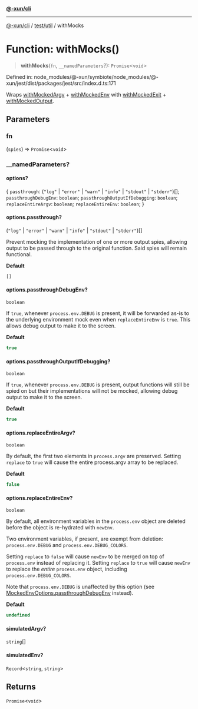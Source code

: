 [**@-xun/cli**](../../../README.md)

***

[@-xun/cli](../../../README.md) / [test/util](../README.md) / withMocks

# Function: withMocks()

> **withMocks**(`fn`, `__namedParameters`?): `Promise`\<`void`\>

Defined in: node\_modules/@-xun/symbiote/node\_modules/@-xun/jest/dist/packages/jest/src/index.d.ts:171

Wraps [withMockedArgv](withMockedArgv.md) + [withMockedEnv](withMockedEnv.md) with
[withMockedExit](withMockedExit.md) + [withMockedOutput](withMockedOutput.md).

## Parameters

### fn

(`spies`) => `Promise`\<`void`\>

### \_\_namedParameters?

#### options?

\{ `passthrough`: (`"log"` \| `"error"` \| `"warn"` \| `"info"` \| `"stdout"` \| `"stderr"`)[]; `passthroughDebugEnv`: `boolean`; `passthroughOutputIfDebugging`: `boolean`; `replaceEntireArgv`: `boolean`; `replaceEntireEnv`: `boolean`; \}

#### options.passthrough?

(`"log"` \| `"error"` \| `"warn"` \| `"info"` \| `"stdout"` \| `"stderr"`)[]

Prevent mocking the implementation of one or more output spies, allowing
output to be passed through to the original function. Said spies will
remain functional.

**Default**

```ts
[]
```

#### options.passthroughDebugEnv?

`boolean`

If `true`, whenever `process.env.DEBUG` is present, it will be forwarded
as-is to the underlying environment mock even when `replaceEntireEnv` is
`true`. This allows debug output to make it to the screen.

**Default**

```ts
true
```

#### options.passthroughOutputIfDebugging?

`boolean`

If `true`, whenever `process.env.DEBUG` is present, output functions will
still be spied on but their implementations will not be mocked, allowing
debug output to make it to the screen.

**Default**

```ts
true
```

#### options.replaceEntireArgv?

`boolean`

By default, the first two elements in `process.argv` are preserved. Setting
`replace` to `true` will cause the entire process.argv array to be
replaced.

**Default**

```ts
false
```

#### options.replaceEntireEnv?

`boolean`

By default, all environment variables in the `process.env` object are
deleted before the object is re-hydrated with `newEnv`.

Two environment variables, if present, are exempt from deletion:
`process.env.DEBUG` and `process.env.DEBUG_COLORS`.

Setting `replace` to `false` will cause `newEnv` to be merged on top of
`process.env` instead of replacing it. Setting `replace` to `true` will
cause `newEnv` to replace the _entire_ `process.env` object, including
`process.env.DEBUG_COLORS`.

Note that `process.env.DEBUG` is unaffected by this option (see
[MockedEnvOptions.passthroughDebugEnv](../type-aliases/MockedEnvOptions.md#passthroughdebugenv) instead).

**Default**

```ts
undefined
```

#### simulatedArgv?

`string`[]

#### simulatedEnv?

`Record`\<`string`, `string`\>

## Returns

`Promise`\<`void`\>
